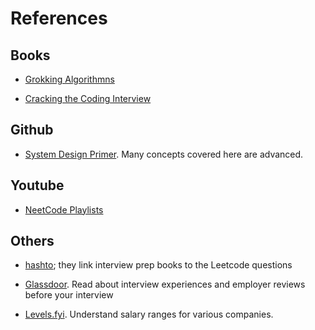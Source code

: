 # References

## Books

- [Grokking Algorithmns](https://www.amazon.in/Grokking-Algorithms-illustrated-programmers-curious/dp/1617292230)

- [Cracking the Coding Interview](https://www.amazon.in/Gayle-Laakmann-McDowell-Programming-Solutions-Paperback/dp/B08CDHYF5D)

## Github

- [System Design Primer](https://github.com/donnemartin/system-design-primer). Many concepts covered here are advanced.

## Youtube

- [NeetCode Playlists](https://www.youtube.com/@NeetCode/playlists)

## Others

- [hashto](https://hashto.net/); they link interview prep books to the Leetcode questions

- [Glassdoor](https://www.glassdoor.co.in/index.htm). Read about interview experiences and employer reviews before your interview

- [Levels.fyi](https://www.levels.fyi/). Understand salary ranges for various companies.